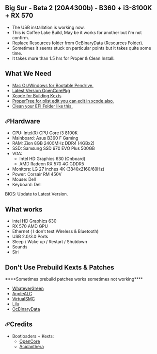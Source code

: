 <div class="Box-body px-5 pb-5">
  <h2>Big Sur - Beta 2 (20A4300b) - B360 + i3-8100K + RX 570</h2>
  <ul>
<li>The USB installation is working now.</li>
<li>This is Coffee Lake Build, May be it works for another but i'm not confirm.</li>
<li>Replace Resources folder from OcBinaryData (Resources Folder).</li>
<li>Sometimes it seems stuck on particular points but it takes quite some time.</li>
<li>It takes more than 1.5 hrs for Proper & Clean Install.</li>
  </ul>

<h2>What We Need</h2>
<ul>
<li><a href="https://github.com/acidanthera/WhateverGreen">Mac Os/Windows for Bootable Pendrive.</a></li>
<li><a href="https://github.com/acidanthera/OpenCorePkg">Latest Version OpenCorePkg</a></li>
<li><a href="https://github.com/acidanthera/">Xcode for Building Kexts</a></li>
<li><a href="https://github.com/corpnewt/ProperTree">ProperTree for plist edit you can edit in xcode also.</a></li>
 <li><a href="https://dortania.github.io/OpenCore-Install-Guide/assets/img/clean-efi.5f36d3ad.png">Clean your EFI Folder like this.</a></li>
</ul>

<h2><a id="user-content-hardware" class="anchor" aria-hidden="true" href="#hardware"><svg class="octicon octicon-link" viewBox="0 0 16 16" version="1.1" width="16" height="16" aria-hidden="true"><path fill-rule="evenodd" d="M7.775 3.275a.75.75 0 001.06 1.06l1.25-1.25a2 2 0 112.83 2.83l-2.5 2.5a2 2 0 01-2.83 0 .75.75 0 00-1.06 1.06 3.5 3.5 0 004.95 0l2.5-2.5a3.5 3.5 0 00-4.95-4.95l-1.25 1.25zm-4.69 9.64a2 2 0 010-2.83l2.5-2.5a2 2 0 012.83 0 .75.75 0 001.06-1.06 3.5 3.5 0 00-4.95 0l-2.5 2.5a3.5 3.5 0 004.95 4.95l1.25-1.25a.75.75 0 00-1.06-1.06l-1.25 1.25a2 2 0 01-2.83 0z"></path></svg></a>Hardware</h2>
<ul>
<li>CPU: Intel(R) CPU Core i3 8100K</li>
<li>Mainboard: Asus B360 F Gaming</li>
<li>RAM: Zion 8GB 2400MHz DDR4 (4GBx2)</li>
<li>SSD: Samsung SSD 970 EVO Plus 500GB</li>
<li>VGA:
<ul>
<li>Intel HD Graphics 630 (Onboard)</li>
<li>AMD Radeon RX 570 4G GDDR5</li>
</ul>
</li>
<li>Monitors: LG 27 inches 4K (3840x2160/60Hz)</li>
<li>Power: Corsair RM 450V</li>
<li>Mouse: Dell</li>
<li>Keyboard: Dell</li>
</ul>

BIOS: Update to Latest Version.

<h2>What works</h2>
<ul>
<li>Intel HD Graphics 630</li>
<li>RX 570 AMD GPU</li>
<li>Ethernet ( I don't test Wireless & Bluetooth)</li>
<li>USB 2.0/3.0 Ports</li>
<li>Sleep / Wake up / Restart / Shutdown</li>
<li>Sounds</li>
<li>Siri</li>
</ul>

<h2>Don't Use Prebuild Kexts & Patches</h2>
 <p>****Sometimes prebuild patches works sometimes not working****</p>
<ul>
<li><a href="https://github.com/acidanthera/WhateverGreen">WhateverGreen</a></li>
<li><a href="https://github.com/acidanthera/AppleALC">AppleALC</a></li>
<li><a href="https://github.com/acidanthera/VirtualSMC">VirtualSMC</a></li>
<li><a href="https://github.com/acidanthera/Lilu">Lilu</a></li>
<li><a href="https://github.com/acidanthera/OcBinaryData">OcBinaryData</a></li>
</ul>

<h2><a id="user-content-credits" class="anchor" aria-hidden="true" href="#credits"><svg class="octicon octicon-link" viewBox="0 0 16 16" version="1.1" width="16" height="16" aria-hidden="true"><path fill-rule="evenodd" d="M7.775 3.275a.75.75 0 001.06 1.06l1.25-1.25a2 2 0 112.83 2.83l-2.5 2.5a2 2 0 01-2.83 0 .75.75 0 00-1.06 1.06 3.5 3.5 0 004.95 0l2.5-2.5a3.5 3.5 0 00-4.95-4.95l-1.25 1.25zm-4.69 9.64a2 2 0 010-2.83l2.5-2.5a2 2 0 012.83 0 .75.75 0 001.06-1.06 3.5 3.5 0 00-4.95 0l-2.5 2.5a3.5 3.5 0 004.95 4.95l1.25-1.25a.75.75 0 00-1.06-1.06l-1.25 1.25a2 2 0 01-2.83 0z"></path></svg></a>Credits</h2>
<ul>
<li>Bootloaders + Kexts:
<ul>
<li><a href="https://github.com/acidanthera/OpenCorePkg">OpenCore</a></li>
<li><a href="https://github.com/acidanthera/OpenCorePkg">Acidanthera</a></li>
</ul>
</li>
